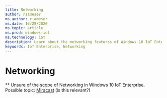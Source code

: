 ```yaml
---
title: Networking
author: rsameser
ms.author: riameser
ms.date: 10/28/2020
ms.topic: article
ms.prod: windows-iot
ms.technology: iot
description: Learn about the networking features of Windows 10 IoT Enterprise.
keywords: IoT Enterprise, Networking
---
```


# Networking
** Unsure of the scope of Networking in Windows 10 IoT Enterprise.
Possible topic: [Miracast](https://docs.microsoft.com/windows/whats-new/ltsc/whats-new-windows-10-2019#networking) (is this relevant?)

